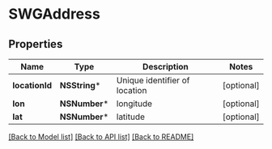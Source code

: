 # SWGAddress

## Properties
Name | Type | Description | Notes
------------ | ------------- | ------------- | -------------
**locationId** | **NSString*** | Unique identifier of location | [optional] 
**lon** | **NSNumber*** | longitude | [optional] 
**lat** | **NSNumber*** | latitude | [optional] 

[[Back to Model list]](../README.md#documentation-for-models) [[Back to API list]](../README.md#documentation-for-api-endpoints) [[Back to README]](../README.md)


